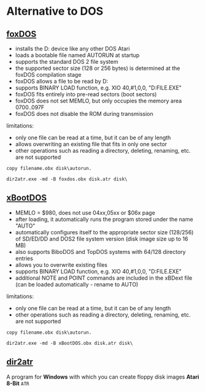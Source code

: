 # Alternative to DOS

## [foxDOS](https://github.com/tebe6502/Mad-Assembler/blob/master/examples/foxdos.asm)

* installs the D: device like any other DOS Atari
* loads a bootable file named AUTORUN at startup
* supports the standard DOS 2 file system
* the supported sector size (128 or 256 bytes) is determined at the foxDOS compilation stage
* foxDOS allows a file to be read by D:
* supports BINARY LOAD function, e.g. XIO 40,#1,0,0, "D:FILE.EXE"
* foxDOS fits entirely into pre-read sectors (boot sectors)
* foxDOS does not set MEMLO, but only occupies the memory area $0700..$097F
* foxDOS does not disable the ROM during transmission

limitations:

* only one file can be read at a time, but it can be of any length
* allows overwriting an existing file that fits in only one sector
* other operations such as reading a directory, deleting, renaming, etc. are not supported

```
copy filename.obx disk\autorun.

dir2atr.exe -md -B foxdos.obx disk.atr disk\ 
```

## [xBootDOS](https://xxl.atari.pl/xbootdos/)

* MEMLO = $980, does not use $04xx,$05xx or $06x page
* after loading, it automatically runs the program stored under the name "AUTO"
* automatically configures itself to the appropriate sector size (128/256) of SD/ED/DD and DOS2 file system version (disk image size up to 16 MB)
* also supports BiboDOS and TopDOS systems with 64/128 directory entries
* allows you to overwrite existing files
* supports BINARY LOAD function, e.g. XIO 40,#1,0,0, "D:FILE.EXE"
* additional NOTE and POINT commands are included in the xBDext file (can be loaded automatically - rename to AUTO)

limitations:

* only one file can be read at a time, but it can be of any length
* other operations such as reading a directory, deleting, renaming, etc. are not supported

```
copy filename.obx disk\autorun.

dir2atr.exe -md -B xBootDOS.obx disk.atr disk\ 
```

## [dir2atr](https://www.horus.com/~hias/atari/)

A program for **Windows** with which you can create floppy disk images **Atari 8-Bit** `ATR`
